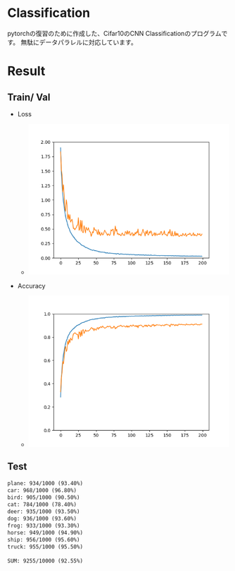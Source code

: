 # Classification
pytorchの復習のために作成した、Cifar10のCNN Classificationのプログラムです。
無駄にデータパラレルに対応しています。

# Result

## Train/ Val
* Loss
  * ![](outputs/loss.png)

* Accuracy
  * ![](outputs/acc.png)

## Test
```console
plane: 934/1000 (93.40%)
car: 968/1000 (96.80%)
bird: 905/1000 (90.50%)
cat: 784/1000 (78.40%)
deer: 935/1000 (93.50%)
dog: 936/1000 (93.60%)
frog: 933/1000 (93.30%)
horse: 949/1000 (94.90%)
ship: 956/1000 (95.60%)
truck: 955/1000 (95.50%)

SUM: 9255/10000 (92.55%)
```

